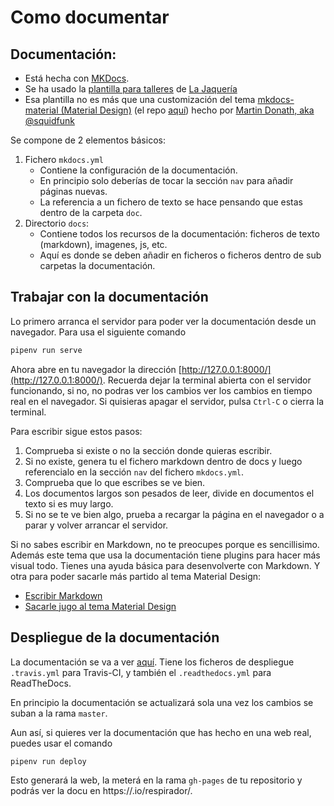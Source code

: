 # Como documentar

## Documentación:

- Está hecha con [MKDocs](https://www.mkdocs.org/).
- Se ha usado la [plantilla para talleres](https://github.com/lajaqueria/plantilla-taller) de [La Jaquería](https://lajaqueria.org)
- Esa plantilla no es más que una customización del tema [mkdocs-material (Material Design)](https://squidfunk.github.io/mkdocs-material/) (el repo [aquí](https://github.com/squidfunk/mkdocs-material)) hecho por [Martin Donath, aka @squidfunk](https://github.com/squidfunk)

Se compone de 2 elementos básicos:

1. Fichero `mkdocs.yml`
    - Contiene la configuración de la documentación.
    - En principio solo deberías de tocar la sección `nav` para añadir páginas nuevas.
    - La referencia a un fichero de texto se hace pensando que estas dentro de la carpeta `doc`.
2. Directorio `docs`:
    - Contiene todos los recursos de la documentación: ficheros de texto (markdown), imagenes, js, etc.
    - Aquí es donde se deben añadir en ficheros o ficheros dentro de sub carpetas la documentación.

## Trabajar con la documentación

Lo primero arranca el servidor para poder ver la documentación desde un navegador. Para usa el siguiente comando

```bash
pipenv run serve
```

Ahora abre en tu navegador la dirección [http://127.0.0.1:8000/](http://127.0.0.1:8000/). Recuerda dejar la terminal abierta con el servidor funcionando, si no, no podras ver los cambios ver los cambios en tiempo real en el navegador. Si quisieras apagar el servidor, pulsa `Ctrl-C` o cierra la terminal.

Para escribir sigue estos pasos:

1. Comprueba si existe o no la sección donde quieras escribir.
2. Si no existe, genera tu el fichero markdown dentro de docs y luego referencialo en la sección `nav` del fichero `mkdocs.yml`.
3. Comprueba que lo que escribes se ve bien.
4. Los documentos largos son pesados de leer, divide en documentos el texto si es muy largo.
5. Si no se te ve bien algo, prueba a recargar la página en el navegador o a parar y volver arrancar el servidor.

Si no sabes escribir en Markdown, no te preocupes porque es sencillisimo. Además este tema que usa la documentación tiene plugins para hacer más visual todo. Tienes una ayuda básica para desenvolverte con Markdown. Y otra para poder sacarle más partido al tema Material Design:

- [Escribir Markdown](markdown.md)
- [Sacarle jugo al tema Material Design](material.md)

## Despliegue de la documentación

La documentación se va a ver [aquí](https://respyrator.github.io/respirador/). Tiene los ficheros de despliegue `.travis.yml` para Travis-CI, y también el `.readthedocs.yml` para ReadTheDocs.

En principio la documentación se actualizará sola una vez los cambios se suban a la rama `master`.

Aun así, si quieres ver la documentación que has hecho en una web real, puedes usar el comando

```bash
pipenv run deploy
```

Esto generará la web, la meterá en la rama `gh-pages` de tu repositorio y podrás ver la docu en https://<tu-usuario-de-github>.io/respirador/.
